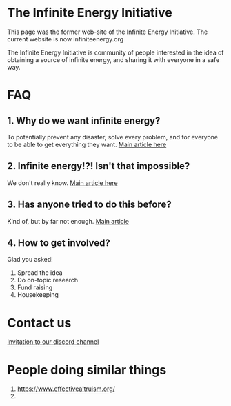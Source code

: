 # The Infinite Energy Initiative

This page was the former web-site of the Infinite Energy Initiative. The current website is now infiniteenergy.org

The Infinite Energy Initiative is community of people interested in the idea of obtaining a source of infinite energy, and sharing it with everyone in a safe way.

# FAQ
## 1. Why do we want infinite energy? 
To potentially prevent any disaster, solve every problem, and for everyone to be able to get everything they want.
[Main article here](https://github.com/vladiibine/infinite-energy/blob/main/1_why_do_we_want_infinite_energy.md)

## 2. Infinite energy!?! Isn't that impossible?
We don't really know. [Main article here](https://github.com/vladiibine/infinite-energy/blob/main/2_infinite_energy_isnt_that_impossible.md)

## 3. Has anyone tried to do this before?
Kind of, but by far not enough. [Main article](https://github.com/vladiibine/infinite-energy/blob/main/3_has_anyone_tried_this_before.md)

## 4. How to get involved?
Glad you asked!
1. Spread the idea
2. Do on-topic research
3. Fund raising
4. Housekeeping

# Contact us
[Invitation to our discord channel](https://discord.gg/xny4a5P6rq)


# People doing similar things
1. https://www.effectivealtruism.org/
2. 

